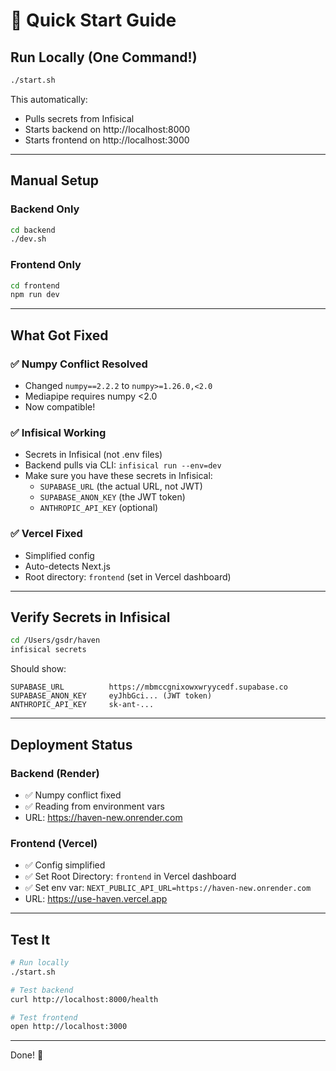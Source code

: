 # 🚀 Quick Start Guide

## Run Locally (One Command!)

```bash
./start.sh
```

This automatically:
- Pulls secrets from Infisical
- Starts backend on http://localhost:8000
- Starts frontend on http://localhost:3000

---

## Manual Setup

### Backend Only
```bash
cd backend
./dev.sh
```

### Frontend Only
```bash
cd frontend
npm run dev
```

---

## What Got Fixed

### ✅ Numpy Conflict Resolved
- Changed `numpy==2.2.2` to `numpy>=1.26.0,<2.0`
- Mediapipe requires numpy <2.0
- Now compatible!

### ✅ Infisical Working
- Secrets in Infisical (not .env files)
- Backend pulls via CLI: `infisical run --env=dev`
- Make sure you have these secrets in Infisical:
  - `SUPABASE_URL` (the actual URL, not JWT)
  - `SUPABASE_ANON_KEY` (the JWT token)
  - `ANTHROPIC_API_KEY` (optional)

### ✅ Vercel Fixed
- Simplified config
- Auto-detects Next.js
- Root directory: `frontend` (set in Vercel dashboard)

---

## Verify Secrets in Infisical

```bash
cd /Users/gsdr/haven
infisical secrets
```

Should show:
```
SUPABASE_URL          https://mbmccgnixowxwryycedf.supabase.co
SUPABASE_ANON_KEY     eyJhbGci... (JWT token)
ANTHROPIC_API_KEY     sk-ant-...
```

---

## Deployment Status

### Backend (Render)
- ✅ Numpy conflict fixed
- ✅ Reading from environment vars
- URL: https://haven-new.onrender.com

### Frontend (Vercel)  
- ✅ Config simplified
- ✅ Set Root Directory: `frontend` in Vercel dashboard
- ✅ Set env var: `NEXT_PUBLIC_API_URL=https://haven-new.onrender.com`
- URL: https://use-haven.vercel.app

---

## Test It

```bash
# Run locally
./start.sh

# Test backend
curl http://localhost:8000/health

# Test frontend
open http://localhost:3000
```

---

Done! 🎉

